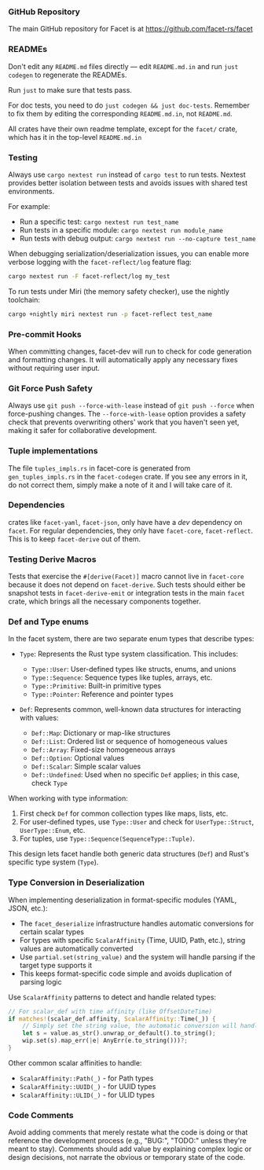 ### GitHub Repository

The main GitHub repository for Facet is at https://github.com/facet-rs/facet

### READMEs

Don't edit any `README.md` files directly — edit `README.md.in` and run `just
codegen` to regenerate the READMEs.

Run `just` to make sure that tests pass.

For doc tests, you need to do `just codegen && just doc-tests`. Remember to fix
them by editing the corresponding `README.md.in`, not `README.md`.

All crates have their own readme template, except for the `facet/` crate, which
has it in the top-level `README.md.in`

### Testing

Always use `cargo nextest run` instead of `cargo test` to run tests. Nextest provides better isolation between tests and avoids issues with shared test environments.

For example:
- Run a specific test: `cargo nextest run test_name`
- Run tests in a specific module: `cargo nextest run module_name`
- Run tests with debug output: `cargo nextest run --no-capture test_name`

When debugging serialization/deserialization issues, you can enable more verbose logging with the `facet-reflect/log` feature flag:
```bash
cargo nextest run -F facet-reflect/log my_test
```

To run tests under Miri (the memory safety checker), use the nightly toolchain:
```bash
cargo +nightly miri nextest run -p facet-reflect test_name
```

### Pre-commit Hooks

When committing changes, facet-dev will run to check for code generation and formatting changes.
It will automatically apply any necessary fixes without requiring user input.

### Git Force Push Safety

Always use `git push --force-with-lease` instead of `git push --force` when force-pushing changes.
The `--force-with-lease` option provides a safety check that prevents overwriting others' work that
you haven't seen yet, making it safer for collaborative development.

### Tuple implementations

The file `tuples_impls.rs` in facet-core is generated from `gen_tuples_impls.rs`
in the `facet-codegen` crate. If you see any errors in it, do not correct them,
simply make a note of it and I will take care of it.

### Dependencies

crates like `facet-yaml`, `facet-json`, only have have a _dev_ dependency on
`facet`. For regular dependencies, they only have `facet-core`, `facet-reflect`.
This is to keep `facet-derive` out of them.

### Testing Derive Macros

Tests that exercise the `#[derive(Facet)]` macro cannot live in `facet-core`
because it does not depend on `facet-derive`. Such tests should either be
snapshot tests in `facet-derive-emit` or integration tests in the main `facet`
crate, which brings all the necessary components together.

### Def and Type enums

In the facet system, there are two separate enum types that describe types:

- `Type`: Represents the Rust type system classification. This includes:
  - `Type::User`: User-defined types like structs, enums, and unions
  - `Type::Sequence`: Sequence types like tuples, arrays, etc.
  - `Type::Primitive`: Built-in primitive types
  - `Type::Pointer`: Reference and pointer types

- `Def`: Represents common, well-known data structures for interacting with values:
  - `Def::Map`: Dictionary or map-like structures
  - `Def::List`: Ordered list or sequence of homogeneous values
  - `Def::Array`: Fixed-size homogeneous arrays
  - `Def::Option`: Optional values
  - `Def::Scalar`: Simple scalar values
  - `Def::Undefined`: Used when no specific `Def` applies; in this case, check `Type`

When working with type information:
1. First check `Def` for common collection types like maps, lists, etc.
2. For user-defined types, use `Type::User` and check for `UserType::Struct`, `UserType::Enum`, etc.
3. For tuples, use `Type::Sequence(SequenceType::Tuple)`.

This design lets facet handle both generic data structures (`Def`) and Rust's specific type system (`Type`).

### Type Conversion in Deserialization

When implementing deserialization in format-specific modules (YAML, JSON, etc.):

- The `facet_deserialize` infrastructure handles automatic conversions for certain scalar types
- For types with specific `ScalarAffinity` (Time, UUID, Path, etc.), string values are automatically converted
- Use `partial.set(string_value)` and the system will handle parsing if the target type supports it
- This keeps format-specific code simple and avoids duplication of parsing logic

Use `ScalarAffinity` patterns to detect and handle related types:

```rust
// For scalar_def with time affinity (like OffsetDateTime)
if matches!(scalar_def.affinity, ScalarAffinity::Time(_)) {
    // Simply set the string value, the automatic conversion will handle parsing
    let s = value.as_str().unwrap_or_default().to_string();
    wip.set(s).map_err(|e| AnyErr(e.to_string()))?;
}
```

Other common scalar affinities to handle:
- `ScalarAffinity::Path(_)` - for Path types
- `ScalarAffinity::UUID(_)` - for UUID types 
- `ScalarAffinity::ULID(_)` - for ULID types

### Code Comments

Avoid adding comments that merely restate what the code is doing or that reference the development process (e.g., "BUG:", "TODO:" unless they're meant to stay). Comments should add value by explaining complex logic or design decisions, not narrate the obvious or temporary state of the code.